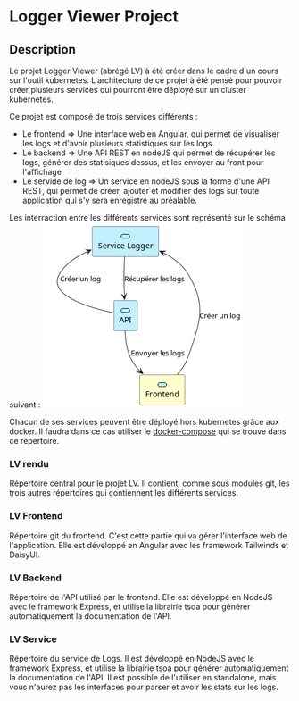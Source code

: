 # Logger Viewer Project

## Description
Le projet Logger Viewer (abrégé LV) à été créer dans le cadre d'un cours sur l'outil kubernetes. L'architecture de ce projet à été pensé pour pouvoir créer plusieurs services qui pourront être déployé sur un cluster kubernetes.

Ce projet est composé de trois services différents :
- Le frontend =>  Une interface web en Angular, qui permet de visualiser les logs et d'avoir plusieurs statistiques sur les logs.
- Le backend => Une API REST en nodeJS qui permet de récupérer les logs, générer des statisiques dessus, et les envoyer au front pour l'affichage
- Le servide de log => Un service en nodeJS sous la forme d'une API REST, qui permet de créer, ajouter et modifier des logs sur toute application qui s'y sera enregistré au préalable.

Les interraction entre les différents services sont représenté sur le schéma suivant :
![Architecture](./docs/architecture.png)

Chacun de ses services peuvent être déployé hors kubernetes grâce aux docker. Il faudra dans ce cas utiliser le [docker-compose](./docker-compose.yml) qui se trouve dans ce répertoire.


### LV rendu
Répertoire central pour le projet LV. Il contient, comme sous modules git, les trois autres répertoires qui contiennent les différents services.

### LV Frontend
Répertoire git du frontend. C'est cette partie qui va gérer l'interface web de l'application. Elle est développé en Angular avec les framework Tailwinds et DaisyUI.

### LV Backend
Répertoire de l'API utilisé par le frontend. Elle est développé en NodeJS avec le framework Express, et utilise la librairie tsoa pour générer automatiquement la documentation de l'API.

### LV Service
Répertoire du service de Logs. Il est développé en NodeJS avec le framework Express, et utilise la librairie tsoa pour générer automatiquement la documentation de l'API.
Il est possible de l'utiliser en standalone, mais vous n'aurez pas les interfaces pour parser et avoir les stats sur les logs.